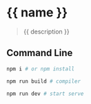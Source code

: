 # {{ name }}
> {{ description }}

## Command Line

```bash
npm i # or npm install
```

```bash
npm run build # compiler
```

```bash
npm run dev # start serve
```
